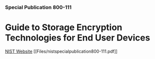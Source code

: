 ### Special Publication 800-111

# Guide to Storage Encryption Technologies for End User Devices

[NIST Website](https://csrc.nist.gov/publications/detail/sp/800-111/final)
[[Files/nistspecialpublication800-111.pdf]]
